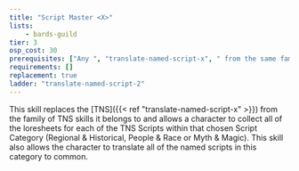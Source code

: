 ```yaml
---
title: "Script Master <X>"
lists:
    - bards-guild
tier: 3
osp_cost: 30
prerequisites: ["Any ", "translate-named-script-x", " from the same family"]
requirements: []
replacement: true
ladder: "translate-named-script-2"
---
```

This skill replaces the [TNS]({{< ref "translate-named-script-x" >}}) from the family of TNS skills it belongs to and allows a character to collect all of the loresheets for each of the TNS Scripts within that chosen Script Category (Regional & Historical, People & Race or Myth & Magic). This skill also allows the character to translate all of the named scripts in this category to common.